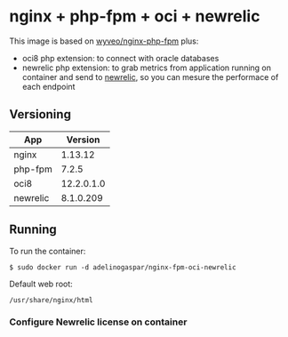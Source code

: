 # nginx + php-fpm + oci + newrelic
This image is based on [wyveo/nginx-php-fpm] plus:

 - oci8 php extension: to connect with oracle databases
 - newrelic php extension: to grab metrics from application running on container and send to [newrelic], so you can mesure the performace of each endpoint
 ## Versioning

| App | Version |
|--|--|
| nginx | 1.13.12 |
| php-fpm | 7.2.5
| oci8 | 12.2.0.1.0 |
| newrelic | 8.1.0.209

## Running
To run the container:
```
$ sudo docker run -d adelinogaspar/nginx-fpm-oci-newrelic
```
Default web root:
```
/usr/share/nginx/html
```
### Configure Newrelic license on container


[newrelic]: https://newrelic.com/
[wyveo/nginx-php-fpm]: https://hub.docker.com/r/wyveo/nginx-php-fpm/
